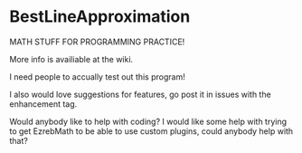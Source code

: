 BestLineApproximation
=====================

MATH STUFF FOR PROGRAMMING PRACTICE!

More info is availiable at the wiki.

I need people to accually test out this program!

I also would love suggestions for features, go post it in issues with the enhancement tag.

Would anybody like to help with coding? I would like some help with trying to get EzrebMath to be able to use
custom plugins, could anybody help with that?
